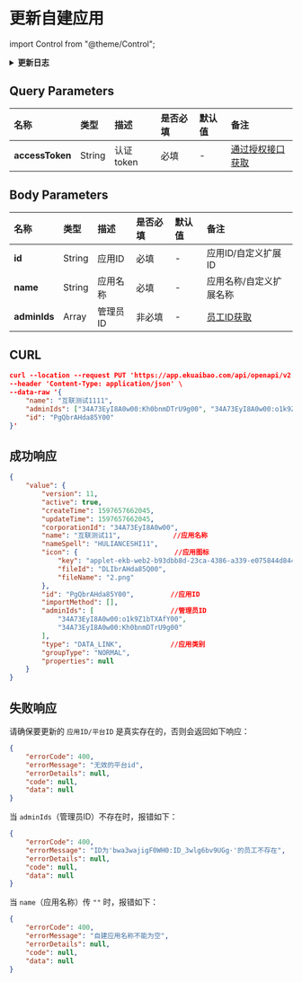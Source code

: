 # 更新自建应用

import Control from "@theme/Control";

<Control
method="PUT"
url="/api/openapi/v2.1/datalink/editPlatform"
/>

<details>
  <summary><b>更新日志</b></summary>
  <div>

  [**1.2.0**](/docs/open-api/notice/update-log#120) -> 🚀 接口升级 `v2.1` 版本，新增了支持更新应用名称，对 `adminIds`（管理员ID）做参数真实性校验。<br/>

  </div>
</details>

## Query Parameters

| 名称 | 类型 | 描述 | 是否必填 | 默认值 | 备注 |
| :--- | :--- | :--- | :--- |:--- | :--- |
| **accessToken** | String | 认证token | 必填 | - | [通过授权接口获取](/docs/open-api/getting-started/auth)  |

## Body Parameters

| 名称 | 类型 | 描述 | 是否必填 | 默认值 | 备注 |
| :--- | :--- | :--- | :--- |:--- | :--- |
| **id**       | String | 应用ID  | 必填 | - | 应用ID/自定义扩展ID |
| **name**     | String | 应用名称 | 必填 | - | 应用名称/自定义扩展名称 |
| **adminIds** | Array  | 管理员ID | 非必填 | - | [员工ID获取](/docs/open-api/corporation/get-staff-ids) |

## CURL
```json
curl --location --request PUT 'https://app.ekuaibao.com/api/openapi/v2.1/datalink/editPlatform?accessToken=cxEbrzNJSA3A00' \
--header 'Content-Type: application/json' \
--data-raw '{
    "name": "互联测试1111",
    "adminIds": ["34A73EyI8A0w00:Kh0bnmDTrU9g00", "34A73EyI8A0w00:o1k9Z1bTXAfY00"],
    "id": "PgQbrAHda85Y00"
}'
```

## 成功响应
```json
{
    "value": {
        "version": 11,
        "active": true,
        "createTime": 1597657662045,
        "updateTime": 1597657662045,
        "corporationId": "34A73EyI8A0w00",
        "name": "互联测试11",             //应用名称
        "nameSpell": "HULIANCESHI11",  
        "icon": {                        //应用图标
            "key": "applet-ekb-web2-b93dbb8d-23ca-4386-a339-e075844d8440-2.png",
            "fileId": "DLIbrAHda85Q00",
            "fileName": "2.png"
        },
        "id": "PgQbrAHda85Y00",         //应用ID
        "importMethod": [], 
        "adminIds": [                   //管理员ID
            "34A73EyI8A0w00:o1k9Z1bTXAfY00",
            "34A73EyI8A0w00:Kh0bnmDTrU9g00"
        ],
        "type": "DATA_LINK",            //应用类别
        "groupType": "NORMAL",
        "properties": null
    }
}
```



## 失败响应
请确保要更新的 `应用ID/平台ID` 是真实存在的，否则会返回如下响应：
```json
{
    "errorCode": 400,
    "errorMessage": "无效的平台id",
    "errorDetails": null,
    "code": null,
    "data": null
}
```

当 `adminIds`（管理员ID）不存在时，报错如下：
```json
{
    "errorCode": 400,
    "errorMessage": "ID为'bwa3wajigF0WH0:ID_3wlg6bv9UGg·'的员工不存在",
    "errorDetails": null,
    "code": null,
    "data": null
}
```

当 `name`（应用名称）传 `""` 时，报错如下：
```json
{
    "errorCode": 400,
    "errorMessage": "自建应用名称不能为空",
    "errorDetails": null,
    "code": null,
    "data": null
}
```